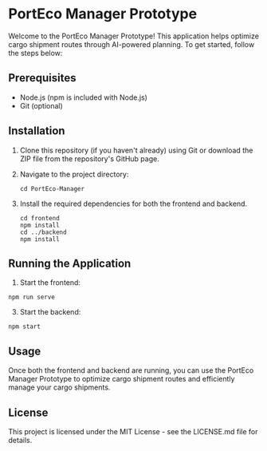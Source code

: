 # PortEco Manager Prototype

Welcome to the PortEco Manager Prototype! This application helps optimize cargo shipment routes through AI-powered planning. To get started, follow the steps below:

## Prerequisites

- Node.js (npm is included with Node.js)
- Git (optional)

## Installation

1. Clone this repository (if you haven't already) using Git or download the ZIP file from the repository's GitHub page.

2. Navigate to the project directory:
   ```
   cd PortEco-Manager
   ```
4. Install the required dependencies for both the frontend and backend.
   ```
   cd frontend
   npm install
   cd ../backend
   npm install
   ```
## Running the Application

1. Start the frontend:
```
npm run serve
```
3. Start the backend:
  ```
  npm start
  ```

## Usage

Once both the frontend and backend are running, you can use the PortEco Manager Prototype to optimize cargo shipment routes and efficiently manage your cargo shipments.

## License

This project is licensed under the MIT License - see the LICENSE.md file for details.
